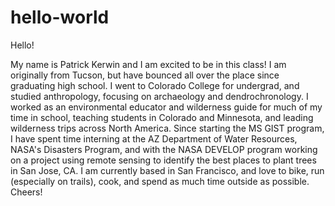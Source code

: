 # hello-world

Hello! 

My name is Patrick Kerwin and I am excited to be in this class! I am originally from Tucson, but have bounced all over the place since graduating high school. 
I went to Colorado College for undergrad, and studied anthropology, focusing on archaeology and dendrochronology.
I worked as an environmental educator and wilderness guide for much of my time in school, teaching students in Colorado and Minnesota, and leading wilderness trips across North America.
Since starting the MS GIST program, I have spent time interning at the AZ Department of Water Resources, NASA's Disasters Program, and with the NASA DEVELOP program working on a project using remote sensing to identify the best places to plant trees in San Jose, CA.
I am currently based in San Francisco, and love to bike, run (especially on trails), cook, and spend as much time outside as possible.
Cheers!

